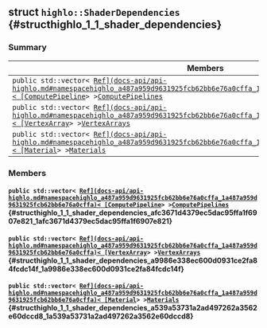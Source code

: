 ## struct `highlo::ShaderDependencies` {#structhighlo_1_1_shader_dependencies}

### Summary

 Members                        | Descriptions                                
--------------------------------|---------------------------------------------
`public std::vector< `[`Ref](docs-api/api-highlo.md#namespacehighlo_a487a959d9631925fcb62bb6e76a0cffa_1a487a959d9631925fcb62bb6e76a0cffa)< [ComputePipeline`](docs-api/api-highlo--ComputePipeline.md#classhighlo_1_1_compute_pipeline)` > > `[`ComputePipelines`](#structhighlo_1_1_shader_dependencies_afc3671d4379ec5dac95ffa1f6907e821_1afc3671d4379ec5dac95ffa1f6907e821) | 
`public std::vector< `[`Ref](docs-api/api-highlo.md#namespacehighlo_a487a959d9631925fcb62bb6e76a0cffa_1a487a959d9631925fcb62bb6e76a0cffa)< [VertexArray`](docs-api/api-highlo--VertexArray.md#classhighlo_1_1_vertex_array)` > > `[`VertexArrays`](#structhighlo_1_1_shader_dependencies_a9986e338ec600d0931ce2fa84fcdc14f_1a9986e338ec600d0931ce2fa84fcdc14f) | 
`public std::vector< `[`Ref](docs-api/api-highlo.md#namespacehighlo_a487a959d9631925fcb62bb6e76a0cffa_1a487a959d9631925fcb62bb6e76a0cffa)< [Material`](docs-api/api-highlo--Material.md#classhighlo_1_1_material)` > > `[`Materials`](#structhighlo_1_1_shader_dependencies_a539a53731a2ad497262a3562e60dccd8_1a539a53731a2ad497262a3562e60dccd8) | 

### Members

#### `public std::vector< `[`Ref](docs-api/api-highlo.md#namespacehighlo_a487a959d9631925fcb62bb6e76a0cffa_1a487a959d9631925fcb62bb6e76a0cffa)< [ComputePipeline`](docs-api/api-highlo--ComputePipeline.md#classhighlo_1_1_compute_pipeline)` > > `[`ComputePipelines`](#structhighlo_1_1_shader_dependencies_afc3671d4379ec5dac95ffa1f6907e821_1afc3671d4379ec5dac95ffa1f6907e821) {#structhighlo_1_1_shader_dependencies_afc3671d4379ec5dac95ffa1f6907e821_1afc3671d4379ec5dac95ffa1f6907e821}

#### `public std::vector< `[`Ref](docs-api/api-highlo.md#namespacehighlo_a487a959d9631925fcb62bb6e76a0cffa_1a487a959d9631925fcb62bb6e76a0cffa)< [VertexArray`](docs-api/api-highlo--VertexArray.md#classhighlo_1_1_vertex_array)` > > `[`VertexArrays`](#structhighlo_1_1_shader_dependencies_a9986e338ec600d0931ce2fa84fcdc14f_1a9986e338ec600d0931ce2fa84fcdc14f) {#structhighlo_1_1_shader_dependencies_a9986e338ec600d0931ce2fa84fcdc14f_1a9986e338ec600d0931ce2fa84fcdc14f}

#### `public std::vector< `[`Ref](docs-api/api-highlo.md#namespacehighlo_a487a959d9631925fcb62bb6e76a0cffa_1a487a959d9631925fcb62bb6e76a0cffa)< [Material`](docs-api/api-highlo--Material.md#classhighlo_1_1_material)` > > `[`Materials`](#structhighlo_1_1_shader_dependencies_a539a53731a2ad497262a3562e60dccd8_1a539a53731a2ad497262a3562e60dccd8) {#structhighlo_1_1_shader_dependencies_a539a53731a2ad497262a3562e60dccd8_1a539a53731a2ad497262a3562e60dccd8}

